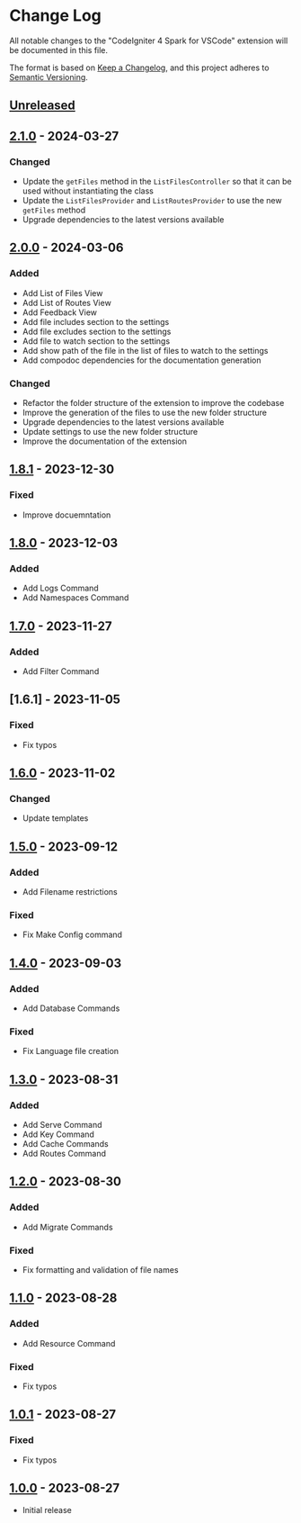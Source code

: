 # Change Log

All notable changes to the "CodeIgniter 4 Spark for VSCode" extension will be documented in this file.

The format is based on [Keep a Changelog](https://keepachangelog.com/en/1.0.0/),
and this project adheres to [Semantic Versioning](https://semver.org/spec/v2.0.0.html).

## [Unreleased]

## [2.1.0] - 2024-03-27

### Changed

- Update the `getFiles` method in the `ListFilesController` so that it can be used without instantiating the class
- Update the `ListFilesProvider` and `ListRoutesProvider` to use the new `getFiles` method
- Upgrade dependencies to the latest versions available

## [2.0.0] - 2024-03-06

### Added

- Add List of Files View
- Add List of Routes View
- Add Feedback View
- Add file includes section to the settings
- Add file excludes section to the settings
- Add file to watch section to the settings
- Add show path of the file in the list of files to watch to the settings
- Add compodoc dependencies for the documentation generation

### Changed

- Refactor the folder structure of the extension to improve the codebase
- Improve the generation of the files to use the new folder structure
- Upgrade dependencies to the latest versions available
- Update settings to use the new folder structure
- Improve the documentation of the extension

## [1.8.1] - 2023-12-30

### Fixed

- Improve docuemntation

## [1.8.0] - 2023-12-03

### Added

- Add Logs Command
- Add Namespaces Command

## [1.7.0] - 2023-11-27

### Added

- Add Filter Command

## [1.6.1] - 2023-11-05

### Fixed

- Fix typos

## [1.6.0] - 2023-11-02

### Changed

- Update templates

## [1.5.0] - 2023-09-12

### Added

- Add Filename restrictions

### Fixed

- Fix Make Config command

## [1.4.0] - 2023-09-03

### Added

- Add Database Commands

### Fixed

- Fix Language file creation

## [1.3.0] - 2023-08-31

### Added

- Add Serve Command
- Add Key Command
- Add Cache Commands
- Add Routes Command

## [1.2.0] - 2023-08-30

### Added

- Add Migrate Commands

### Fixed

- Fix formatting and validation of file names

## [1.1.0] - 2023-08-28

### Added

- Add Resource Command

### Fixed

- Fix typos

## [1.0.1] - 2023-08-27

### Fixed

- Fix typos

## [1.0.0] - 2023-08-27

- Initial release

[unreleased]: https://github.com/ManuelGil/vscode-codeigniter4-spark/compare/v2.1.0...HEAD
[2.1.0]: https://github.com/ManuelGil/vscode-codeigniter4-spark/compare/v2.0.0...v2.1.0
[2.0.0]: https://github.com/ManuelGil/vscode-codeigniter4-spark/compare/v1.8.1...v2.0.0
[1.8.1]: https://github.com/ManuelGil/vscode-codeigniter4-spark/compare/v1.8.0...v1.8.1
[1.8.0]: https://github.com/ManuelGil/vscode-codeigniter4-spark/compare/v1.7.0...v1.8.0
[1.7.0]: https://github.com/ManuelGil/vscode-codeigniter4-spark/compare/v1.6.0...v1.7.0
[1.6.0]: https://github.com/ManuelGil/vscode-codeigniter4-spark/compare/v1.5.0...v1.6.0
[1.5.0]: https://github.com/ManuelGil/vscode-codeigniter4-spark/compare/v1.4.0...v1.5.0
[1.4.0]: https://github.com/ManuelGil/vscode-codeigniter4-spark/compare/v1.3.0...v1.4.0
[1.3.0]: https://github.com/ManuelGil/vscode-codeigniter4-spark/compare/v1.2.0...v1.3.0
[1.2.0]: https://github.com/ManuelGil/vscode-codeigniter4-spark/compare/v1.1.0...v1.2.0
[1.1.0]: https://github.com/ManuelGil/vscode-codeigniter4-spark/compare/v1.0.1...v1.1.0
[1.0.1]: https://github.com/ManuelGil/vscode-codeigniter4-spark/compare/v1.0.0...v1.0.1
[1.0.0]: https://github.com/ManuelGil/vscode-codeigniter4-spark/releases/tag/v1.0.0
